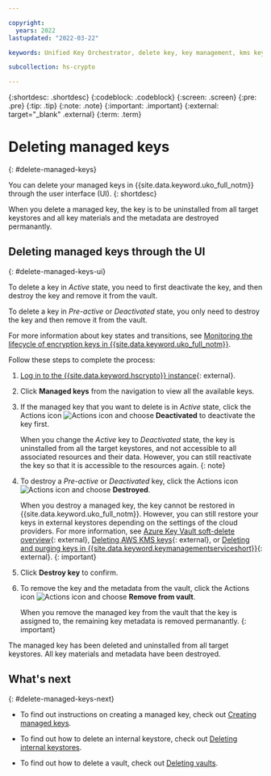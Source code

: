 ```yaml
---

copyright:
  years: 2022
lastupdated: "2022-03-22"

keywords: Unified Key Orchestrator, delete key, key management, kms key, UKO

subcollection: hs-crypto

---
```


{:shortdesc: .shortdesc}
{:codeblock: .codeblock}
{:screen: .screen}
{:pre: .pre}
{:tip: .tip}
{:note: .note}
{:important: .important}
{:external: target="_blank" .external}
{:term: .term}


# Deleting managed keys
{: #delete-managed-keys}

You can delete your managed keys in {{site.data.keyword.uko_full_notm}} through the user interface (UI).
{: shortdesc}

When you delete a managed key, the key is to be uninstalled from all target keystores and all key materials and the metadata are destroyed permanantly.


## Deleting managed keys through the UI
{: #delete-managed-keys-ui}

To delete a key in _Active_ state, you need to first deactivate the key, and then destroy the key and remove it from the vault. 

To delete a key in _Pre-active_ or _Deactivated_ state, you only need to destroy the key and then remove it from the vault.

For more information about key states and transitions, see [Monitoring the lifecycle of encryption keys in {{site.data.keyword.uko_full_notm}}](/docs/hs-crypto?topic=hs-crypto-uko-key-states).

Follow these steps to complete the process:

1. [Log in to the {{site.data.keyword.hscrypto}} instance](https://cloud.ibm.com/login){: external}.
2. Click **Managed keys** from the navigation to view all the available keys.
3. If the managed key that you want to delete is in _Active_ state, click the Actions icon ![Actions icon](../icons/action-menu-icon.svg "Actions") and choose **Deactivated** to deactivate the key first.

   When you change the _Active_ key to _Deactivated_ state, the key is uninstalled from all the target keystores, and not accessible to all associated resources and their data. However, you can still reactivate the key so that it is accessible to the resources again.
    {: note}

4. To destroy a _Pre-active_ or _Deactivated_ key, click the Actions icon ![Actions icon](../icons/action-menu-icon.svg "Actions") and choose **Destroyed**.
    
    When you destroy a managed key, the key cannot be restored in {{site.data.keyword.uko_full_notm}}. However, you can still restore your keys in external keystores depending on the settings of the cloud providers. For more information, see [Azure Key Vault soft-delete overview](https://docs.microsoft.com/en-us/azure/key-vault/general/soft-delete-overview){: external}, [Deleting AWS KMS keys](https://docs.aws.amazon.com/kms/latest/developerguide/deleting-keys.html){: external}, or [Deleting and purging keys in {{site.data.keyword.keymanagementserviceshort}}](/docs/key-protect?topic=key-protect-delete-purge-keys){: external}.
    {: important}

5. Click **Destroy key** to confirm.
6. To remove the key and the metadata from the vault, click the Actions icon ![Actions icon](../icons/action-menu-icon.svg "Actions") and choose **Remove from vault**.
   
   When you remove the managed key from the vault that the key is assigned to, the remaining key metadata is removed permanantly. 
    {: important}

The managed key has been deleted and uninstalled from all target keystores. All key materials and metadata have been destroyed. 



## What's next
{: #delete-managed-keys-next}

- To find out instructions on creating a managed key, check out [Creating managed keys](/docs/hs-crypto?topic=hs-crypto-create-managed-keys).
  
- To find out how to delete an internal keystore, check out [Deleting internal keystores](/docs/hs-crypto?topic=hs-crypto-delete-internal-keystores).

- To find out how to delete a vault, check out [Deleting vaults](/docs/hs-crypto?topic=hs-crypto-delete-vaults).


